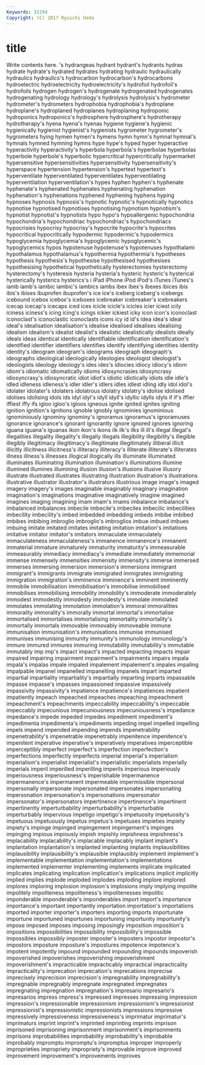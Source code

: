 ```yaml
---
Keywords: 31294 
Copyright: (C) 2017 Ryuichi Ueda
---
```


# title

Write contents here.
's hydrangeas
hydrant hydrant's hydrants hydras hydrate hydrate's hydrated hydrates hydrating hydraulic
hydraulically hydraulics hydraulics's hydrocarbon hydrocarbon's hydrocarbons hydroelectric hydroelectricity hydroelectricity's hydrofoil
hydrofoil's hydrofoils hydrogen hydrogen's hydrogenate hydrogenated hydrogenates hydrogenating hydrology hydrology's
hydrolysis hydrolysis's hydrometer hydrometer's hydrometers hydrophobia hydrophobia's hydroplane hydroplane's hydroplaned
hydroplanes hydroplaning hydroponic hydroponics hydroponics's hydrosphere hydrosphere's hydrotherapy hydrotherapy's hyena
hyena's hyenas hygiene hygiene's hygienic hygienically hygienist hygienist's hygienists hygrometer
hygrometer's hygrometers hying hymen hymen's hymens hymn hymn's hymnal hymnal's
hymnals hymned hymning hymns hype hype's hyped hyper hyperactive hyperactivity
hyperactivity's hyperbola hyperbola's hyperbolae hyperbolas hyperbole hyperbole's hyperbolic hypercritical hypercritically
hypermarket hypersensitive hypersensitivities hypersensitivity hypersensitivity's hyperspace hypertension hypertension's hypertext hypertext's
hyperventilate hyperventilated hyperventilates hyperventilating hyperventilation hyperventilation's hypes hyphen hyphen's hyphenate
hyphenate's hyphenated hyphenates hyphenating hyphenation hyphenation's hyphenations hyphened hyphening hyphens
hyping hypnoses hypnosis hypnosis's hypnotic hypnotic's hypnotically hypnotics hypnotise hypnotised
hypnotises hypnotising hypnotism hypnotism's hypnotist hypnotist's hypnotists hypo hypo's hypoallergenic
hypochondria hypochondria's hypochondriac hypochondriac's hypochondriacs hypocrisies hypocrisy hypocrisy's hypocrite hypocrite's
hypocrites hypocritical hypocritically hypodermic hypodermic's hypodermics hypoglycemia hypoglycemia's hypoglycemic hypoglycemic's
hypoglycemics hypos hypotenuse hypotenuse's hypotenuses hypothalami hypothalamus hypothalamus's hypothermia hypothermia's
hypotheses hypothesis hypothesis's hypothesise hypothesised hypothesises hypothesising hypothetical hypothetically hysterectomies
hysterectomy hysterectomy's hysteresis hysteria hysteria's hysteric hysteric's hysterical hysterically hysterics
hysterics's i iPad iPhone iPod iPod's iTunes iTunes's iamb iamb's
iambic iambic's iambics iambs ibex ibex's ibexes ibices ibis ibis's
ibises ibuprofen ibuprofen's ice ice's iceberg iceberg's icebergs icebound icebox
icebox's iceboxes icebreaker icebreaker's icebreakers icecap icecap's icecaps iced ices
icicle icicle's icicles icier iciest icily iciness iciness's icing icing's
icings ickier ickiest icky icon icon's iconoclast iconoclast's iconoclastic iconoclasts
icons icy id id's idea idea's ideal ideal's idealisation idealisation's
idealise idealised idealises idealising idealism idealism's idealist idealist's idealistic idealistically
idealists ideally ideals ideas identical identically identifiable identification identification's identified
identifier identifiers identifies identify identifying identities identity identity's ideogram ideogram's
ideograms ideograph ideograph's ideographs ideological ideologically ideologies ideologist ideologist's ideologists
ideology ideology's ides ides's idiocies idiocy idiocy's idiom idiom's idiomatic
idiomatically idioms idiosyncrasies idiosyncrasy idiosyncrasy's idiosyncratic idiot idiot's idiotic idiotically
idiots idle idle's idled idleness idleness's idler idler's idlers idles
idlest idling idly idol idol's idolater idolater's idolaters idolatrous idolatry
idolatry's idolise idolised idolises idolising idols ids idyl idyl's idyll
idyll's idyllic idylls idyls if if's iffier iffiest iffy ifs
igloo igloo's igloos igneous ignite ignited ignites igniting ignition ignition's
ignitions ignoble ignobly ignominies ignominious ignominiously ignominy ignominy's ignoramus ignoramus's
ignoramuses ignorance ignorance's ignorant ignorantly ignore ignored ignores ignoring iguana
iguana's iguanas ikon ikon's ikons ilk ilk's ilks ill ill's
illegal illegal's illegalities illegality illegality's illegally illegals illegibility illegibility's illegible
illegibly illegitimacy illegitimacy's illegitimate illegitimately illiberal illicit illicitly illicitness illicitness's
illiteracy illiteracy's illiterate illiterate's illiterates illness illness's illnesses illogical illogically
ills illuminate illuminated illuminates illuminating illumination illumination's illuminations illumine illumined
illumines illumining illusion illusion's illusions illusive illusory illustrate illustrated illustrates
illustrating illustration illustration's illustrations illustrative illustrator illustrator's illustrators illustrious image
image's imaged imagery imagery's images imaginable imaginably imaginary imagination imagination's
imaginations imaginative imaginatively imagine imagined imagines imaging imagining imam imam's
imams imbalance imbalance's imbalanced imbalances imbecile imbecile's imbeciles imbecilic imbecilities
imbecility imbecility's imbed imbedded imbedding imbeds imbibe imbibed imbibes imbibing
imbroglio imbroglio's imbroglios imbue imbued imbues imbuing imitate imitated imitates
imitating imitation imitation's imitations imitative imitator imitator's imitators immaculate immaculately
immaculateness immaculateness's immanence immanence's immanent immaterial immature immaturely immaturity immaturity's
immeasurable immeasurably immediacy immediacy's immediate immediately immemorial immense immensely immensities
immensity immensity's immerse immersed immerses immersing immersion immersion's immersions immigrant
immigrant's immigrants immigrate immigrated immigrates immigrating immigration immigration's imminence imminence's
imminent imminently immobile immobilisation immobilisation's immobilise immobilised immobilises immobilising immobility
immobility's immoderate immoderately immodest immodestly immodesty immodesty's immolate immolated immolates
immolating immolation immolation's immoral immoralities immorality immorality's immorally immortal immortal's
immortalise immortalised immortalises immortalising immortality immortality's immortally immortals immovable immovably
immoveable immune immunisation immunisation's immunisations immunise immunised immunises immunising immunity
immunity's immunology immunology's immure immured immures immuring immutability immutability's immutable
immutably imp imp's impact impact's impacted impacting impacts impair impaired
impairing impairment impairment's impairments impairs impala impala's impalas impale impaled
impalement impalement's impales impaling impalpable impanel impanelled impanelling impanels impart
imparted impartial impartiality impartiality's impartially imparting imparts impassable impasse impasse's
impasses impassioned impassive impassively impassivity impassivity's impatience impatience's impatiences impatient
impatiently impeach impeached impeaches impeaching impeachment impeachment's impeachments impeccability impeccability's
impeccable impeccably impecunious impecuniousness impecuniousness's impedance impedance's impede impeded impedes
impediment impediment's impedimenta impedimenta's impediments impeding impel impelled impelling impels
impend impended impending impends impenetrability impenetrability's impenetrable impenetrably impenitence impenitence's
impenitent imperative imperative's imperatively imperatives imperceptible imperceptibly imperfect imperfect's imperfection
imperfection's imperfections imperfectly imperfects imperial imperial's imperialism imperialism's imperialist imperialist's
imperialistic imperialists imperially imperials imperil imperilled imperilling imperils imperious imperiously
imperiousness imperiousness's imperishable impermanence impermanence's impermanent impermeable impermissible impersonal impersonally
impersonate impersonated impersonates impersonating impersonation impersonation's impersonations impersonator impersonator's impersonators
impertinence impertinence's impertinent impertinently imperturbability imperturbability's imperturbable imperturbably impervious impetigo
impetigo's impetuosity impetuosity's impetuous impetuously impetus impetus's impetuses impieties impiety
impiety's impinge impinged impingement impingement's impinges impinging impious impiously impish
impishly impishness impishness's implacability implacability's implacable implacably implant implant's implantation
implantation's implanted implanting implants implausibilities implausibility implausibility's implausible implausibly implement
implement's implementable implementation implementation's implementations implemented implementer implementing implements implicate
implicated implicates implicating implication implication's implications implicit implicitly implied implies
implode imploded implodes imploding implore implored implores imploring implosion implosion's
implosions imply implying impolite impolitely impoliteness impoliteness's impolitenesses impolitic imponderable
imponderable's imponderables import import's importance importance's important importantly importation importation's
importations imported importer importer's importers importing imports importunate importune importuned
importunes importuning importunity importunity's impose imposed imposes imposing imposingly imposition
imposition's impositions impossibilities impossibility impossibility's impossible impossibles impossibly imposter imposter's
imposters impostor impostor's impostors imposture imposture's impostures impotence impotence's impotent
impotently impound impounded impounding impounds impoverish impoverished impoverishes impoverishing impoverishment
impoverishment's impracticable impracticably impractical impracticality impracticality's imprecation imprecation's imprecations imprecise
imprecisely imprecision imprecision's impregnability impregnability's impregnable impregnably impregnate impregnated impregnates
impregnating impregnation impregnation's impresario impresario's impresarios impress impress's impressed impresses
impressing impression impression's impressionable impressionism impressionism's impressionist impressionist's impressionistic impressionists
impressions impressive impressively impressiveness impressiveness's imprimatur imprimatur's imprimaturs imprint imprint's
imprinted imprinting imprints imprison imprisoned imprisoning imprisonment imprisonment's imprisonments imprisons
improbabilities improbability improbability's improbable improbably impromptu impromptu's impromptus improper improperly
improprieties impropriety impropriety's improvable improve improved improvement improvement's improvements improves

